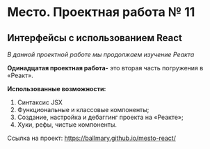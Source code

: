 # Место. Проектная работа № 11

## Интерфейсы с использованием React

_В данной проектной работе мы продолжаем изучение Реакта_

**Одинадцатая проектная работа-** это вторая часть погружения в «Реакт».

**Использованные возможности:**

1. Синтаксис JSX
2. Функциональные и классовые компоненты;
3. Создание, настройка и дебаггинг проекта на «Реакте»;
4. Хуки, рефы, чистые компоненты.

Ссылка на проект: https://ballmary.github.io/mesto-react/
